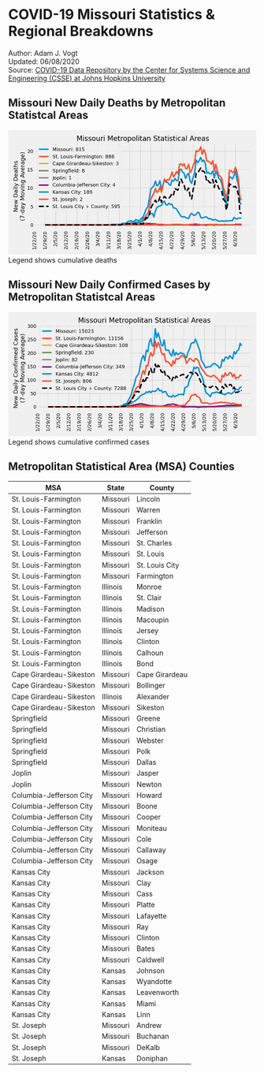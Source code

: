 # COVID-19 Missouri Statistics & Regional Breakdowns
Author: Adam J. Vogt  
Updated: 06/08/2020  
Source: [COVID-19 Data Repository by the Center for Systems Science and Engineering (CSSE) at Johns Hopkins University](https://github.com/CSSEGISandData/COVID-19)  

## Missouri New Daily Deaths by Metropolitan Statistcal Areas
![](images/mo_daily_deaths.png)
Legend shows cumulative deaths

## Missouri New Daily Confirmed Cases by Metropolitan Statistcal Areas
![](images/mo_daily_cases.png)
Legend shows cumulative confirmed cases

## Metropolitan Statistical Area (MSA) Counties
| MSA | State | County |
|-----|-------|--------|
|St. Louis-Farmington|Missouri|Lincoln|
|St. Louis-Farmington|Missouri|Warren|
|St. Louis-Farmington|Missouri|Franklin|
|St. Louis-Farmington|Missouri|Jefferson|
|St. Louis-Farmington|Missouri|St. Charles|
|St. Louis-Farmington|Missouri|St. Louis|
|St. Louis-Farmington|Missouri|St. Louis City|
|St. Louis-Farmington|Missouri|Farmington|
|St. Louis-Farmington|Illinois|Monroe|
|St. Louis-Farmington|Illinois|St. Clair|
|St. Louis-Farmington|Illinois|Madison|
|St. Louis-Farmington|Illinois|Macoupin|
|St. Louis-Farmington|Illinois|Jersey|
|St. Louis-Farmington|Illinois|Clinton|
|St. Louis-Farmington|Illinois|Calhoun|
|St. Louis-Farmington|Illinois|Bond|
|Cape Girardeau-Sikeston|Missouri|Cape Girardeau|
|Cape Girardeau-Sikeston|Missouri|Bollinger|
|Cape Girardeau-Sikeston|Illinois|Alexander|
|Cape Girardeau-Sikeston|Missouri|Sikeston|
|Springfield|Missouri|Greene|
|Springfield|Missouri|Christian|
|Springfield|Missouri|Webster|
|Springfield|Missouri|Polk|
|Springfield|Missouri|Dallas|
|Joplin|Missouri|Jasper|
|Joplin|Missouri|Newton|
|Columbia-Jefferson City|Missouri|Howard|
|Columbia-Jefferson City|Missouri|Boone|
|Columbia-Jefferson City|Missouri|Cooper|
|Columbia-Jefferson City|Missouri|Moniteau|
|Columbia-Jefferson City|Missouri|Cole|
|Columbia-Jefferson City|Missouri|Callaway|
|Columbia-Jefferson City|Missouri|Osage|
|Kansas City|Missouri|Jackson|
|Kansas City|Missouri|Clay|
|Kansas City|Missouri|Cass|
|Kansas City|Missouri|Platte|
|Kansas City|Missouri|Lafayette|
|Kansas City|Missouri|Ray|
|Kansas City|Missouri|Clinton|
|Kansas City|Missouri|Bates|
|Kansas City|Missouri|Caldwell|
|Kansas City|Kansas|Johnson|
|Kansas City|Kansas|Wyandotte|
|Kansas City|Kansas|Leavenworth|
|Kansas City|Kansas|Miami|
|Kansas City|Kansas|Linn|
|St. Joseph|Missouri|Andrew|
|St. Joseph|Missouri|Buchanan|
|St. Joseph|Missouri|DeKalb|
|St. Joseph|Kansas|Doniphan|


